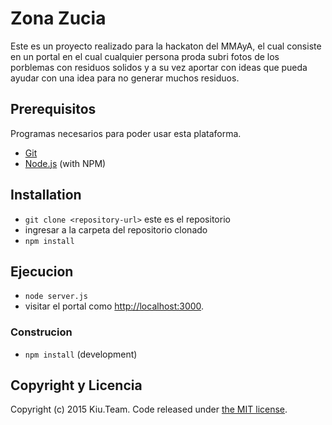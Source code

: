 # Zona Zucia

Este es un proyecto realizado para la hackaton del MMAyA, el cual consiste en un portal en el cual cualquier persona proda subri fotos de los porblemas con residuos solidos y a su vez aportar con ideas que pueda ayudar con una idea para no generar muchos residuos.


## Prerequisitos

Programas necesarios para poder usar esta plataforma.

* [Git](http://git-scm.com/)
* [Node.js](http://nodejs.org/) (with NPM)

## Installation

* `git clone <repository-url>` este es el repositorio
* ingresar a la carpeta del repositorio clonado
* `npm install`

## Ejecucion

* `node server.js`
* visitar el portal como [http://localhost:3000](http://localhost:3000).

### Construcion

* `npm install` (development)

## Copyright y Licencia

Copyright (c) 2015 Kiu.Team. Code released under [the MIT license](/LICENSE).